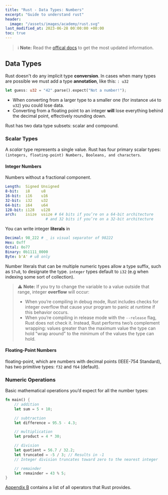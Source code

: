 ```yaml
---
title: "Rust - Data Types: Numbers"
excerpt: "Guide to understand rust"
header:
  image: "/assets/images/academy/rust.svg"
last_modified_at: 2023-06-28 00:00:00 +00:00
toc: true
---
```


> :information_source: **Note:** Read the [offical docs](https://www.rust-lang.org/learn) to get the most updated information.

## Data Types


Rust doesn't do any implicit type **conversion**. In cases when many types are possible we must add a type **annotation**, like this: `: u32`

```rs
let guess: u32 = "42".parse().expect("Not a number!");
```

* When converting from a larger type to a smaller one (for instance `u64` to `u32`) you could lose data.
* Converting from a floating point to an integer **will** lose everything behind the decimal point, effectively rounding down.


Rust has two data type subsets: scalar and compound.

### Scalar Types

A *scalar* type represents a single value. Rust has four primary scalar types: `(integers, floating-point) Numbers, Booleans, and characters`.

#### Integer Numbers

Numbers without a fractional component.

```yml
Length:  Signed	Unsigned
8-bit:   i8     u8
16-bit:  i16    u16
32-bit:  i32    u32
64-bit:  i64    u64
128-bit: i128   u128
arch:    isize  usize # 64 bits if you’re on a 64-bit architecture
                  # and 32 bits if you’re on a 32-bit architecture
```

You can write integer **literals** in

```yml
Decimal: 98_222 # _ is visual separator of 98222
Hex: 0xff
Octal: 0o77
Binary: 0b1111_0000
Byte: b'A' # u8 only
```

Number literals that can be multiple numeric types allow a type suffix, such as `57u8`, to designate the type.
`integer` types default to `i32` (e.g when indexing some sort of collection).


> :warning: **Note:** If you try to change the variable to a value outside that range, integer **overflow** will occur:
>   * When you’re compiling in debug mode, Rust includes checks for integer overflow that cause your program to panic at runtime if this behavior occurs.
>   * When you’re compiling in release mode with the `--release` flag, Rust does not check it. Instead, Rust performs two’s complement wrapping: values greater than the maximum value the type can hold "wrap around" to the minimum of the values the type can hold.

#### Floating-Point Numbers

floating-point, which are numbers with decimal points (IEEE-754 Standard), has two primitive types: `f32` and `f64` (default).


### Numeric Operations
Basic mathematical operations you’d expect for all the number types:

```rs
fn main() {
    // addition
    let sum = 5 + 10;

    // subtraction
    let difference = 95.5 - 4.3;

    // multiplication
    let product = 4 * 30;

    // division
    let quotient = 56.7 / 32.2;
    let truncated = -5 / 3; // Results in -1
    // Integer division truncates toward zero to the nearest integer

    // remainder
    let remainder = 43 % 5;
}
```

[Appendix B](https://rust-book.cs.brown.edu/appendix-02-operators.html) contains a list of all operators that Rust provides.
